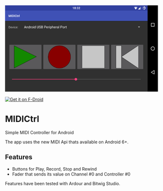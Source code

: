 ![App Screenshot](/fastlane/metadata/android/en-US/images/phoneScreenshots/1.png)

<a href="https://f-droid.org/packages/moe.martini.midictrl/">
	<img src="https://fdroid.gitlab.io/artwork/badge/get-it-on.png"
	alt="Get it on F-Droid" height="80"/>
</a>

# MIDICtrl
Simple MIDI Controller for Android

The app uses the new MIDI Api thats available on Android 6+.

## Features
* Buttons for Play, Record, Stop and Rewind
* Fader that sends its value on Channel #0 and Controller #0

Features have been tested with Ardour and Bitwig Studio.
